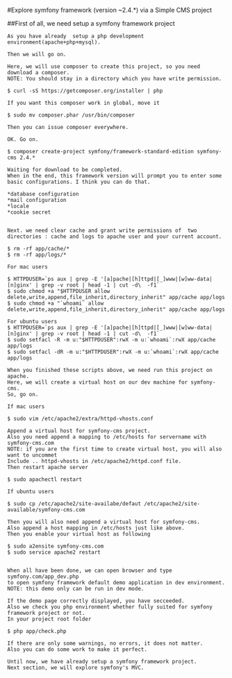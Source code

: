 #Explore symfony framework (version ~2.4.*) via a Simple CMS project

##First of all, we need setup a symfony framework project

	As you have already  setup a php development environment(apache+php+mysql).
	
	Then we will go on.

	Here, we will use composer to create this project, so you need download a composer.
	NOTE: You should stay in a directory which you have write permission.
	
	$ curl -sS https://getcomposer.org/installer | php

	If you want this composer work in global, move it
	
	$ sudo mv composer.phar /usr/bin/composer

	Then you can issue composer everywhere.

	OK. Go on.

	$ composer create-project symfony/framework-standard-edition symfony-cms 2.4.*

	Waiting for download to be completed.
	When in the end, this framework version will prompt you to enter some basic configurations. I think you can do that.
	
	*database configuration
	*mail configuration
	*locale
	*cookie secret
	

	Next. we need clear cache and grant write permissions of  two directories : cache and logs to apache user and your current account.
	
	$ rm -rf app/cache/*
	$ rm -rf app/logs/*

	For mac users
	
	$ HTTPDUSER=`ps aux | grep -E '[a]pache|[h]ttpd|[_]www|[w]ww-data|[n]ginx' | grep -v root | head -1 | cut -d\  -f1`
	$ sudo chmod +a "$HTTPDUSER allow delete,write,append,file_inherit,directory_inherit" app/cache app/logs
	$ sudo chmod +a "`whoami` allow delete,write,append,file_inherit,directory_inherit" app/cache app/logs
	
	For ubuntu users
	$ HTTPDUSER=`ps aux | grep -E '[a]pache|[h]ttpd|[_]www|[w]ww-data|[n]ginx' | grep -v root | head -1 | cut -d\  -f1`
	$ sudo setfacl -R -m u:"$HTTPDUSER":rwX -m u:`whoami`:rwX app/cache app/logs
	$ sudo setfacl -dR -m u:"$HTTPDUSER":rwX -m u:`whoami`:rwX app/cache app/logs

	When you finished these scripts above, we need run this project on apache.
	Here, we will create a virtual host on our dev machine for symfony-cms.
	So, go on.

	If mac users
	
	$ sudo vim /etc/apache2/extra/httpd-vhosts.conf
	
	Append a virtual host for symfony-cms project.	
	Also you need append a mapping to /etc/hosts for servername with symfony-cms.com
	NOTE: if you are the first time to create virtual host, you will also want to uncommet
	Include .. httpd-vhosts in /etc/apache2/httpd.conf file.
	Then restart apache server

	$ sudo apachectl restart
	
	If ubuntu users

	$ sudo cp /etc/apache2/site-availabe/defaut /etc/apache2/site-available/symfony-cms.com
	
	Then you will also need append a virtual host for symfony-cms.
	Also append a host mapping in /etc/hosts just like above.
	Then you enable your virtual host as following

	$ sudo a2ensite symfony-cms.com
	$ sudo service apache2 restart
	
	
	When all have been done, we can open browser and type symfony.com/app_dev.php
  	to open symfony framework default demo application in dev environment.
	NOTE: this demo only can be run in dev mode.

	If the demo page correctly displayed, you have secceeded.
	Also we check you php environment whether fully suited for symfony framework project or not.
	In your project root folder
	
	$ php app/check.php

	If there are only some warnings, no errors, it does not matter. 
	Also you can do some work to make it perfect.
	
	Until now, we have already setup a symfony framework project.
	Next section, we will explore symfony's MVC.
	

	
